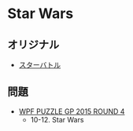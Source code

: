 # Star Wars

## オリジナル
- [スターバトル](starbattle.md)

## 問題
- [WPF PUZZLE GP 2015 ROUND 4](../questions/wpfpgp2015-4.md)
	- 10-12. Star Wars
